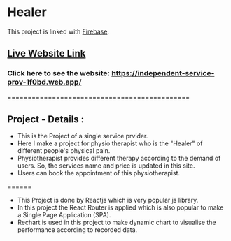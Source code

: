 # Healer

This project is linked with [Firebase](https://independent-service-prov-1f0bd.web.app/).


## [Live Website Link](https://independent-service-prov-1f0bd.web.app/)

### Click here to see the website: https://independent-service-prov-1f0bd.web.app/


=============================================

## Project - Details :
* This is the Project of a single service prvider. 
* Here I make a project for physio therapist who is the "Healer" of different people's physical pain. 
* Physiotherapist provides different therapy according to the demand of users. So, the services name and price is updated in this site. 
* Users can book the appointment of this physiotherapist.



======

* This Project is done by Reactjs which is very popular js library.
* In this project the React Router is applied which is also popular to make a Single Page Application (SPA).
* Rechart is used in this project to make dynamic chart to visualise the performance according to recorded data.